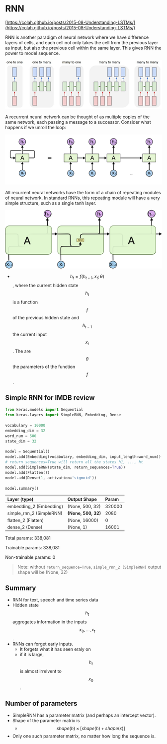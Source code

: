 # RNN

[https://colah.github.io/posts/2015-08-Understanding-LSTMs/](https://colah.github.io/posts/2015-08-Understanding-LSTMs/)

RNN is another paradigm of neural network where we have difference layers of cells, and each cell not only takes the cell from the previous layer as input, but also the previous cell within the same layer. This gives RNN the power to model sequence.

![RNN](../.gitbook/assets/rnn.jpeg)

A recurrent neural network can be thought of as multiple copies of the same network, each passing a message to a successor. Consider what happens if we unroll the loop:

![An unrolled recurrent neural network.](../.gitbook/assets/rnn1.png)

All recurrent neural networks have the form of a chain of repeating modules of neural network. In standard RNNs, this repeating module will have a very simple structure, such as a single tanh layer.

![](../.gitbook/assets/rnn-2.png)

* $$h_{t} = f(h_{t-1}, x_{t}; \theta)$$, where the current hidden state $$h_{t}$$ is a function $$f$$ of the previous hidden state and $$h_{t - 1}$$ the current input $$x_{t}$$. The are $$\theta$$ the parameters of the function $$f$$.

## Simple RNN for IMDB review

```python
from keras.models import Sequential
from keras.layers import SimpleRNN, Embedding, Dense

vocabulary = 10000
embedding_dim = 32
word_num = 500
state_dim = 32

model = Sequential()
model.add(Embedding(vocabulary, embedding_dim, input_length=word_num))
# return_sequences=True will return all the states h1, ..., ht
model.add(SimpleRNN(state_dim, return_sequences=True))
model.add(Flatten())
model.add(Dense(1, activation='sigmoid'))

model.summary()
```

| Layer \(type\) | Output Shape | Param |
| :--- | :--- | :--- |
| embedding\_2 \(Embedding\) | \(None, 500, 32\) | 320000 |
| simple\_rnn\_2 \(SimpleRNN\) | **\(None, 500, 32\)** | 2080 |
| flatten\_2 \(Flatten\) | \(None, 16000\) | 0 |
| dense\_2 \(Dense\) | \(None, 1\) | 16001 |

Total params: 338,081

Trainable params: 338,081

Non-trainable params: 0

> Note: without `return_sequence=True`, `simple_rnn_2 (SimpleRNN)` output shape will be \(None, 32\)

## Summary

* RNN for text, speech and time series data
* Hidden state $$h_t$$ aggregates information in the inputs $$x_0,...,x_t$$.
* RNNs can forget early inputs.
  * It forgets what it has seen eraly on
  * if it is large, $$h_t$$ is almost irrelvent to $$x_0$$.

## Number of parameters

* SimpleRNN has a parameter matrix \(and perhaps an intercept vector\).
* Shape of the parameter matrix is
  * $$shape(h) \times [shape(h)+shape(x)]$$
* Only one such parameter matrix, no matter how long the sequence is.

